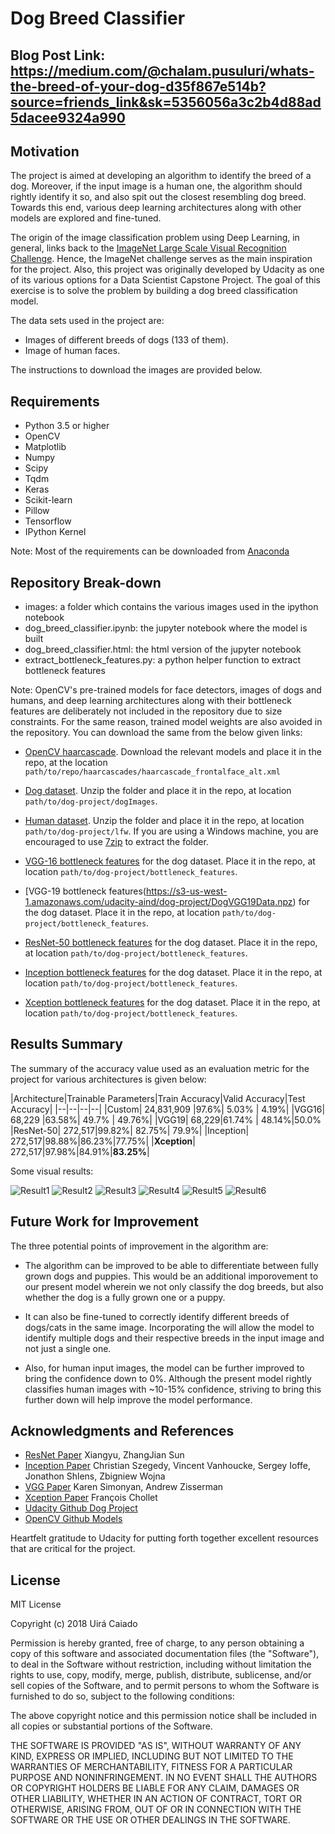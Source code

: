 # Dog Breed Classifier 

## Blog Post Link: https://medium.com/@chalam.pusuluri/whats-the-breed-of-your-dog-d35f867e514b?source=friends_link&sk=5356056a3c2b4d88ad5dacee9324a990

## Motivation

The project is aimed at developing an algorithm to identify the breed of a dog. Moreover, if the input image is a human one, the algorithm should rightly identify it so, and also spit out the closest resembling dog breed. Towards this end, various deep learning architectures along with other models are explored and fine-tuned. 

The origin of the image classification problem using Deep Learning, in general, links back to the [ImageNet Large Scale Visual Recognition Challenge](http://image-net.org/challenges/LSVRC/). Hence, the ImageNet challenge serves as the main inspiration for the project. Also, this project was originally developed by Udacity as one of its various options for a Data Scientist Capstone Project. The goal of this exercise is to solve the problem by building a dog breed classification model.

The data sets used in the project are:
- Images of different breeds of dogs (133 of them).
- Image of human faces.

The instructions to download the images are provided below.

## Requirements

- Python 3.5 or higher
- OpenCV
- Matplotlib
- Numpy
- Scipy
- Tqdm
- Keras
- Scikit-learn
- Pillow
- Tensorflow
- IPython Kernel

Note: Most of the requirements can be downloaded from [Anaconda](https://www.anaconda.com/download/#macos)

## Repository Break-down

 - images: a folder which contains the various images used in the ipython notebook
 - dog_breed_classifier.ipynb: the jupyter notebook where the model is built
 - dog_breed_classifier.html: the html version of the jupyter notebook
 - extract_bottleneck_features.py: a python helper function to extract bottleneck features

Note: OpenCV's pre-trained models for face detectors, images of dogs and humans, and deep learning architectures along with their bottleneck features are deliberately not included in the repository due to size constraints. For the same reason, trained model weights are also avoided in the repository. You can download the same from the below given links:

- [OpenCV haarcascade](https://github.com/opencv/opencv/tree/master/data/haarcascades). Download the relevant models and place it in the repo, at the location `path/to/repo/haarcascades/haarcascade_frontalface_alt.xml`

- [Dog dataset](https://s3-us-west-1.amazonaws.com/udacity-aind/dog-project/dogImages.zip).  Unzip the folder and place it in the repo, at location `path/to/dog-project/dogImages`. 

- [Human dataset](https://s3-us-west-1.amazonaws.com/udacity-aind/dog-project/lfw.zip).  Unzip the folder and place it in the repo, at location `path/to/dog-project/lfw`.  If you are using a Windows machine, you are encouraged to use [7zip](http://www.7-zip.org/) to extract the folder. 

- [VGG-16 bottleneck features](https://s3-us-west-1.amazonaws.com/udacity-aind/dog-project/DogVGG16Data.npz) for the dog dataset.  Place it in the repo, at location `path/to/dog-project/bottleneck_features`.

- [VGG-19 bottleneck features(https://s3-us-west-1.amazonaws.com/udacity-aind/dog-project/DogVGG19Data.npz) for the dog dataset.  Place it in the repo, at location `path/to/dog-project/bottleneck_features`.

- [ResNet-50 bottleneck features](https://s3-us-west-1.amazonaws.com/udacity-aind/dog-project/DogResnet50Data.npz) for the dog dataset.  Place it in the repo, at location `path/to/dog-project/bottleneck_features`.

- [Inception bottleneck features](https://s3-us-west-1.amazonaws.com/udacity-aind/dog-project/DogInceptionV3Data.npz) for the dog dataset.  Place it in the repo, at location `path/to/dog-project/bottleneck_features`.

- [Xception bottleneck features](https://s3-us-west-1.amazonaws.com/udacity-aind/dog-project/DogXceptionData.npz) for the dog dataset.  Place it in the repo, at location `path/to/dog-project/bottleneck_features`.


## Results Summary

The summary of the accuracy value used as an evaluation metric for the project for various architectures is given below:

|Architecture|Trainable Parameters|Train Accuracy|Valid Accuracy|Test Accuracy|
|--|--|--|--|
|Custom| 24,831,909 |97.6%| 5.03% | 4.19%|
|VGG16| 68,229 |63.58%| 49.7% | 49.76%|
|VGG19| 68,229|61.74% | 48.14%|50.0%
|ResNet-50| 272,517|99.82%| 82.75%| 79.9%|
|Inception| 272,517|98.88%|86.23%|77.75%|
|**Xception**| 272,517|97.98%|84.91%|**83.25%**|

Some visual results:

![Result1](images/result1.png)
![Result2](images/result2.png)
![Result3](images/result3.png)
![Result4](images/result4.png)
![Result5](images/result5.png)
![Result6](images/result6.png)

## Future Work for Improvement

The three potential points of improvement in the algorithm are:

- The algorithm can be improved to be able to differentiate between fully grown dogs and puppies. This would be an additional imporovement to our present model wherein we not only classify the dog breeds, but also whether the dog is a fully grown one or a puppy. 

- It can also be fine-tuned to correctly identify different breeds of dogs/cats in the same image. Incorporating the will allow the model to identify multiple dogs and their respective breeds in the input image and not just a single one.

- Also, for human input images, the model can be further improved to bring the confidence down to 0%. Although the present model rightly classifies human images with ~10-15% confidence, striving to bring this further down will help improve the model performance.

## Acknowledgments and References

- [ResNet Paper](https://arxiv.org/abs/1512.03385) Xiangyu, ZhangJian Sun
- [Inception Paper](https://arxiv.org/abs/1512.00567) Christian Szegedy, Vincent Vanhoucke, Sergey Ioffe, Jonathon Shlens, Zbigniew Wojna
- [VGG Paper](https://arxiv.org/abs/1409.1556) Karen Simonyan, Andrew Zisserman
- [Xception Paper](https://arxiv.org/abs/1610.02357) François Chollet
- [Udacity Github Dog Project](https://github.com/udacity/dog-project)
- [OpenCV Github Models](https://github.com/opencv/opencv/tree/master/data/haarcascades)

Heartfelt gratitude to Udacity for putting forth together excellent resources that are critical for the project. 


## License

MIT License

Copyright (c) 2018 Uirá Caiado

Permission is hereby granted, free of charge, to any person obtaining a copy
of this software and associated documentation files (the "Software"), to deal
in the Software without restriction, including without limitation the rights
to use, copy, modify, merge, publish, distribute, sublicense, and/or sell
copies of the Software, and to permit persons to whom the Software is
furnished to do so, subject to the following conditions:

The above copyright notice and this permission notice shall be included in all
copies or substantial portions of the Software.

THE SOFTWARE IS PROVIDED "AS IS", WITHOUT WARRANTY OF ANY KIND, EXPRESS OR
IMPLIED, INCLUDING BUT NOT LIMITED TO THE WARRANTIES OF MERCHANTABILITY,
FITNESS FOR A PARTICULAR PURPOSE AND NONINFRINGEMENT. IN NO EVENT SHALL THE
AUTHORS OR COPYRIGHT HOLDERS BE LIABLE FOR ANY CLAIM, DAMAGES OR OTHER
LIABILITY, WHETHER IN AN ACTION OF CONTRACT, TORT OR OTHERWISE, ARISING FROM,
OUT OF OR IN CONNECTION WITH THE SOFTWARE OR THE USE OR OTHER DEALINGS IN THE
SOFTWARE.